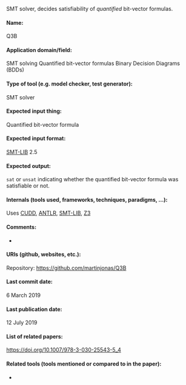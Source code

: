 SMT solver, decides satisfiability of *quantified* bit-vector formulas.

#### Name:
Q3B

#### Application domain/field:
SMT solving
Quantified bit-vector formulas
Binary Decision Diagrams (BDDs)

#### Type of tool (e.g. model checker, test generator):
SMT solver

#### Expected input thing:
Quantified bit-vector formula

#### Expected input format:
[SMT-LIB](SMT-LIB) 2.5

#### Expected output:
`sat` or `unsat` indicating whether the quantified bit-vector formula was satisfiable or not.

#### Internals (tools used, frameworks, techniques, paradigms, ...):
Uses [CUDD](../../Libraries/CUDD.md), [ANTLR](../../Not-verifiers/ANTLR.md), [SMT-LIB](../../../Formats/SMT-LIB.md), [Z3](Z3.md)

#### Comments:
-

#### URIs (github, websites, etc.):
Repository: https://github.com/martinjonas/Q3B

#### Last commit date:
6 March 2019

#### Last publication date:
12 July 2019

#### List of related papers:
https://doi.org/10.1007/978-3-030-25543-5_4

#### Related tools (tools mentioned or compared to in the paper):
-